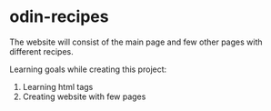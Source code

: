 # odin-recipes

The website will consist of the main page and few other pages with different recipes.

Learning goals while creating this project:
1. Learning html tags
2. Creating website with few pages
